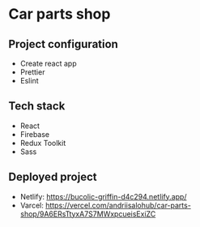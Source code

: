 # Car parts shop

## Project configuration

-   Create react app
-   Prettier
-   Eslint

## Tech stack

-   React
-   Firebase
-   Redux Toolkit
-   Sass

## Deployed project
- Netlify: https://bucolic-griffin-d4c294.netlify.app/
- Varcel: https://vercel.com/andriisalohub/car-parts-shop/9A6ERsTtyxA7S7MWxpcueisExiZC
